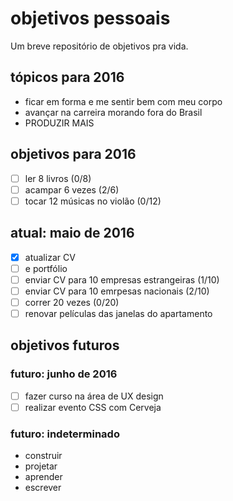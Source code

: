 # objetivos pessoais

Um breve repositório de objetivos pra vida.

## tópicos para 2016

- ficar em forma e me sentir bem com meu corpo
- avançar na carreira morando fora do Brasil
- PRODUZIR MAIS

## objetivos para 2016

- [ ] ler 8 livros (0/8)
- [ ] acampar 6 vezes (2/6)
- [ ] tocar 12 músicas no violão (0/12)

## atual: maio de 2016

- [x] atualizar CV
- [ ] e portfólio
- [ ] enviar CV para 10 empresas estrangeiras (1/10)
- [ ] enviar CV para 10 emrpesas nacionais (2/10)
- [ ] correr 20 vezes (0/20)
- [ ] renovar películas das janelas do apartamento

## objetivos futuros

### futuro: junho de 2016

- [ ] fazer curso na área de UX design
- [ ] realizar evento CSS com Cerveja

### futuro: indeterminado

- construir
- projetar
- aprender
- escrever
